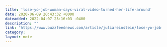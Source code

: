 ```yaml
---
title: 'lose-yo-job-woman-says-viral-video-turned-her-life-around'
date: 2020-06-09 20:43:32 +0000
dateadded: 2022-04-07 23:16:03 -0400
description: ""
link: "https://www.buzzfeednews.com/article/juliareinstein/lose-yo-job-viral-video-woman-johnniqua-charles"
category:
layout: note
---
```


